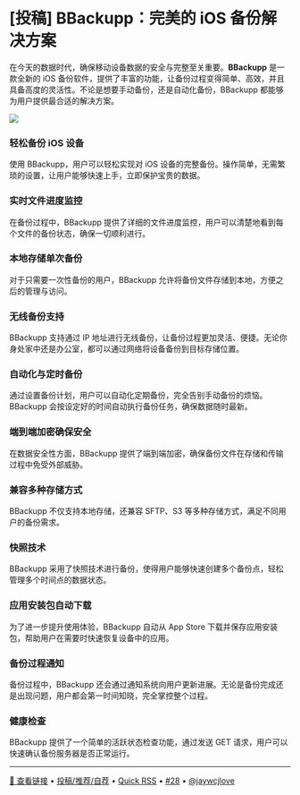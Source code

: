 [投稿] BBackupp：完美的 iOS 备份解决方案
===

在今天的数据时代，确保移动设备数据的安全与完整至关重要。**BBackupp** 是一款全新的 iOS 备份软件，提供了丰富的功能，让备份过程变得简单、高效，并且具备高度的灵活性。不论是想要手动备份，还是自动化备份，BBackupp 都能够为用户提供最合适的解决方案。

![](https://github.com/user-attachments/assets/88c843a1-1fd0-4329-8423-f8d1dbe5b1fa)

### 轻松备份 iOS 设备

使用 BBackupp，用户可以轻松实现对 iOS 设备的完整备份。操作简单，无需繁琐的设置，让用户能够快速上手，立即保护宝贵的数据。

### 实时文件进度监控

在备份过程中，BBackupp 提供了详细的文件进度监控，用户可以清楚地看到每个文件的备份状态，确保一切顺利进行。

### 本地存储单次备份

对于只需要一次性备份的用户，BBackupp 允许将备份文件存储到本地，方便之后的管理与访问。

### 无线备份支持

BBackupp 支持通过 IP 地址进行无线备份，让备份过程更加灵活、便捷。无论你身处家中还是办公室，都可以通过网络将设备备份到目标存储位置。

### 自动化与定时备份

通过设置备份计划，用户可以自动化定期备份，完全告别手动备份的烦恼。BBackupp 会按设定好的时间自动执行备份任务，确保数据随时最新。

### 端到端加密确保安全

在数据安全性方面，BBackupp 提供了端到端加密，确保备份文件在存储和传输过程中免受外部威胁。

### 兼容多种存储方式

BBackupp 不仅支持本地存储，还兼容 SFTP、S3 等多种存储方式，满足不同用户的备份需求。

### 快照技术

BBackupp 采用了快照技术进行备份，使得用户能够快速创建多个备份点，轻松管理多个时间点的数据状态。

### 应用安装包自动下载

为了进一步提升使用体验，BBackupp 自动从 App Store 下载并保存应用安装包，帮助用户在需要时快速恢复设备中的应用。

### 备份过程通知

备份过程中，BBackupp 还会通过通知系统向用户更新进展。无论是备份完成还是出现问题，用户都会第一时间知晓，完全掌控整个过程。

### 健康检查

BBackupp 提供了一个简单的活跃状态检查功能，通过发送 GET 请求，用户可以快速确认备份服务器是否正常运行。

---

<a href="https://github.com/Lakr233/BBackupp" target="_blank">🔗 查看链接</a> • 
<a href="https://github.com/jaywcjlove/quick-rss/issues/new/choose" target="_blank">投稿/推荐/自荐</a> • 
<a href="https://wangchujiang.com/quick-rss/feeds/index.html" target="_blank">Quick RSS</a> • 
<a href="https://github.com/jaywcjlove/quick-rss/issues/28" target="_blank">#28</a> • 
<a href="https://github.com/jaywcjlove" target="_blank">@jaywcjlove</a>
    
